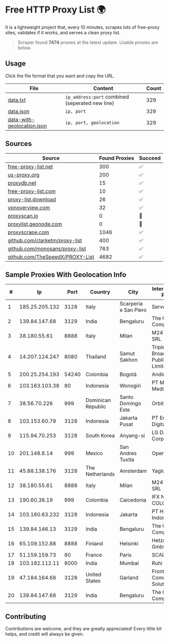 
# Free HTTP Proxy List 🌍

It is a lightweight project that, every 10 minutes, scrapes lots of free-proxy sites, validates if it works, and serves a clean proxy list.


> Scraper found **7474** proxies at the latest update. Usable proxies are below.

## Usage

Click the file format that you want and copy the URL.


|File|Content|Count|
|----|-------|-----|
|[data.txt](https://raw.githubusercontent.com/themiralay/Proxy-List-World/master/data.txt)|`ip_address:port` combined (seperated new line)|329|
|[data.json](https://raw.githubusercontent.com/themiralay/Proxy-List-World/master/data.json)|`ip, port`|329|
|[data-with-geolocation.json](https://raw.githubusercontent.com/themiralay/Proxy-List-World/master/data-with-geolocation.json)|`ip, port, geolocation`|329|

## Sources

|Source|Found Proxies|Succeed|
|------|-------------|-------|
|[free-proxy-list.net](https://free-proxy-list.net)|300|✅|
|[us-proxy.org](https://www.us-proxy.org)|200|✅|
|[proxydb.net](http://proxydb.net)|15|✅|
|[free-proxy-list.com](https://free-proxy-list.com/?page=&port=&type%5B%5D=http&type%5B%5D=https&up_time=0&search=Search)|10|✅|
|[proxy-list.download](https://www.proxy-list.download/HTTP)|26|✅|
|[vpnoverview.com](https://vpnoverview.com/privacy/anonymous-browsing/free-proxy-servers)|32|✅|
|[proxyscan.io](https://www.proxyscan.io)|0|🚫|
|[proxylist.geonode.com](https://proxylist.geonode.com/api/proxy-list?limit=300&page=1&sort_by=lastChecked&sort_type=desc&protocols=http,https)|0|🚫|
|[proxyscrape.com](https://api.proxyscrape.com/v2/?request=displayproxies&protocol=http&timeout=10000&country=all&ssl=all&anonymity=all)|1046|✅|
|[github.com/clarketm/proxy-list](https://raw.githubusercontent.com/clarketm/proxy-list/master/proxy-list-raw.txt)|400|✅|
|[github.com/monosans/proxy-list](https://raw.githubusercontent.com/monosans/proxy-list/main/proxies/http.txt)|763|✅|
|[github.com/TheSpeedX/PROXY-List](https://raw.githubusercontent.com/TheSpeedX/PROXY-List/master/http.txt)|4682|✅|


## Sample Proxies With Geolocation Info

|#|Ip|Port|Country|City|Internet Service Provider|
|-|--|----|-------|----|-------------------------|
|1|185.25.205.132|3128|Italy|Scarperia e San Piero|Servereasy Italy|
|2|139.84.147.68|3129|India|Bengaluru|The Constant Company, LLC|
|3|38.180.55.61|8888|Italy|Milan|M247 Europe SRL|
|4|14.207.124.247|8080|Thailand|Samut Sakhon|Triple T Broadband Public Company Limited|
|5|200.25.254.193|54240|Colombia|Bogotá|Andinet ON Line|
|6|103.163.103.38|80|Indonesia|Wonogiri|PT Mamura Inter Media|
|7|38.56.70.226|999|Dominican Republic|Santo Domingo Este|Orbitek SRL|
|8|103.153.60.79|3128|Indonesia|Jakarta Pusat|PT Era Awan Digital|
|9|115.94.70.253|3128|South Korea|Anyang-si|LG DACOM Corporation|
|10|201.148.8.14|999|Mexico|San Andres Tuxtla|Operbes|
|11|45.88.138.176|3128|The Netherlands|Amsterdam|Yaglom Labs Ltd|
|12|38.180.55.61|8888|Italy|Milan|M247 Europe SRL|
|13|190.60.38.19|999|Colombia|Caicedonia|IFX NETWORKS COLOMBIA|
|14|103.160.63.232|3128|Indonesia|Jakarta|PT Herza Digital Indonesia|
|15|139.84.146.13|3129|India|Bengaluru|The Constant Company, LLC|
|16|65.109.152.88|8888|Finland|Helsinki|Hetzner Online GmbH|
|17|51.159.159.73|80|France|Paris|SCALEWAY|
|18|103.182.112.11|8000|India|Mumbai|Ruhi Infotech|
|19|47.184.164.68|3128|United States|Garland|Frontier Communications Solutions|
|20|139.84.147.68|3129|India|Bengaluru|The Constant Company, LLC|



## Contributing

Contributions are welcome, and they are greatly appreciated! Every
little bit helps, and credit will always be given.

